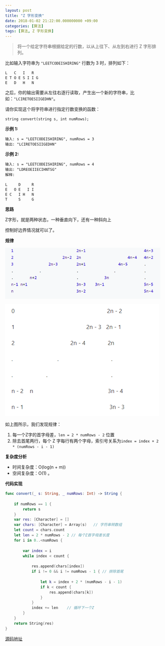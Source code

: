 ```yaml
---
layout: post
title: "Z 字形变换"
date: 2018-01-02 21:22:00.000000000 +09:00
categories: [算法]
tags: [算法, Z 字形变换]
---
```


> 将一个给定字符串根据给定的行数，以从上往下、从左到右进行 Z 字形排列。

比如输入字符串为 `"LEETCODEISHIRING"` 行数为 3 时，排列如下：

```
L   C   I   R
E T O E S I I G
E   D   H   N
```

之后，你的输出需要从左往右逐行读取，产生出一个新的字符串，比如：`"LCIRETOESIIGEDHN"`。

请你实现这个将字符串进行指定行数变换的函数：

```
string convert(string s, int numRows);
```

**示例 1:**

```
输入: s = "LEETCODEISHIRING", numRows = 3
输出: "LCIRETOESIIGEDHN"
```

**示例 2:**

```
输入: s = "LEETCODEISHIRING", numRows = 4
输出: "LDREOEIIECIHNTSG"
解释:

L     D     R
E   O E   I I
E C   I H   N
T     S     G
```

**思路**

Z字形，就是两种状态，一种垂直向下，还有一种斜向上

控制好边界情况就可以了。

**规律**

![](/assets/images/al-ZigCovert-01.png)

![](/assets/images/al-ZigCovert-02.png)

如上图所示，我们发现规律：

1. 每一个Z字的首字母差，`len = 2 * numRows - 2` 位置
2. 除去首尾两行，每个 Z 字每行有两个字母，索引号关系为`index = index + 2 * (numRows - i - 1)`

**复杂度分析**

- 时间复杂度：O(log(n + m))
- 空间复杂度：O(1) 。

**代码实现**

```swift
func convert(_ s: String, _ numRows: Int) -> String {
        
    if numRows == 1 {
        return s
    }
    var res: [Character] = []
    var chars: [Character] = Array(s)	// 字符串转数组
    let count = chars.count
    let len = 2 * numRows - 2 // 每个Z首字母差长度
    for i in 0..<numRows {

        var index = i
        while index < count {

            res.append(chars[index])
            if i != 0 && i != numRows - 1 { // 排除首尾

                let k = index + 2 * (numRows - i - 1)
                if k < count {
                    res.append(chars[k])
                }
            }
            index += len    // 循环下一个Z
        }
    }
    return String(res)
}
```

[源码地址](https://github.com/Jovins/Algorithm)